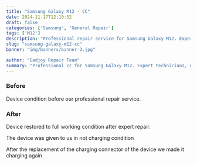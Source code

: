 ```yaml
---
title: "Samsung Galaxy M12 - CC"
date: 2024-11-17T12:10:52
draft: false
categories: ['Samsung', 'General Repair']
tags: ['M12']
description: "Professional repair service for Samsung Galaxy M12. Expert diagnosis and quality repairs in Bangalore."
slug: "samsung-galaxy-m12-cc"
banner: "img/banners/banner-2.jpg"

author: "Gadjoy Repair Team"
summary: "Professional cc for Samsung Galaxy M12. Expert technicians, quality parts, warranty included."
---
```


### Before

Device condition before our professional repair service.

### After

Device restored to full working condition after expert repair.

The device was given to us in not charging condition

After the replacement of the charging connector of the device we made it charging again